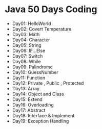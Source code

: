# Java 50 Days Coding

- Day01: HelloWorld
- Day02: Covert Temperature
- Day03: Math
- Day04: Character
- Day05: String
- Day06: IF...Else
- Day07: Switch
- Day08: While
- Day09: Palindrome
- Day10: GuessNumber
- Day11: Function
- Day12: Private , Public , Protected
- Day13: Array
- Day14: Object and Class
- Day15: Extend
- Day16: Overloading
- Day17: Abstract
- Day18: Interface & Implement
- Day19: Exception Handling